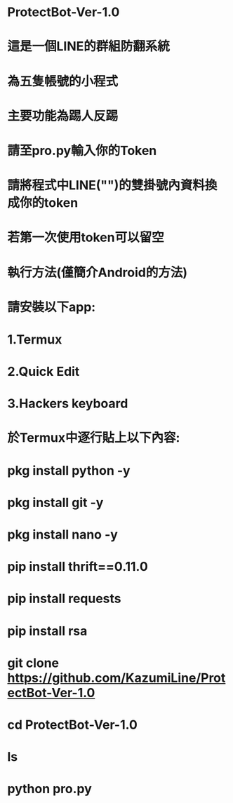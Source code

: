 # ProtectBot-Ver-1.0
# 這是一個LINE的群組防翻系統
# 為五隻帳號的小程式
# 主要功能為踢人反踢
# 請至pro.py輸入你的Token
# 請將程式中LINE("")的雙掛號內資料換成你的token
# 若第一次使用token可以留空
# 執行方法(僅簡介Android的方法)
# 請安裝以下app:
# 1.Termux
# 2.Quick Edit
# 3.Hackers keyboard
# 於Termux中逐行貼上以下內容:
# pkg install python -y
# pkg install git -y
# pkg install nano -y
# pip install thrift==0.11.0
# pip install requests
# pip install rsa
# git clone https://github.com/KazumiLine/ProtectBot-Ver-1.0
# cd ProtectBot-Ver-1.0
# ls
# python pro.py